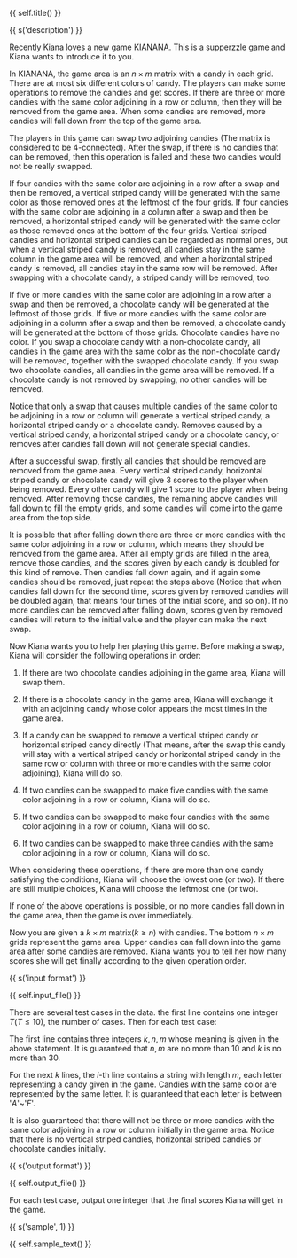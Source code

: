 {{ self.title() }}

{{ s('description') }}

Recently Kiana loves a new game KIANANA. This is a supperzzle game and Kiana wants to introduce it to you.

In KIANANA, the game area is an $n\times m$ matrix with a candy in each grid. There are at most six different colors of candy. The players can make some operations to remove the candies and get scores. If there are three or more candies with the same color adjoining in a row or column, then they will be removed from the game area. When some candies are removed, more candies will fall down from the top of the game area.

The players in this game can swap two adjoining candies (The matrix is considered to be 4-connected). After the swap, if there is no candies that can be removed, then this operation is failed and these two candies would not be really swapped.

If four candies with the same color are adjoining in a row after a swap and then be removed, a vertical striped candy will be generated with the same color as those removed ones at the leftmost of the four grids. If four candies with the same color are adjoining in a column after a swap and then be removed, a horizontal striped candy will be generated with the same color as those removed ones at the bottom of the four grids. Vertical striped candies and horizontal striped candies can be regarded as normal ones, but when a vertical striped candy is removed, all candies stay in the same column in the game area will be removed, and when a horizontal striped candy is removed, all candies stay in the same row will be removed. After swapping with a chocolate candy, a striped candy will be removed, too.

If five or more candies with the same color are adjoining in a row after a swap and then be removed, a chocolate candy will be generated at the leftmost of those grids. If five or more candies with the same color are adjoining in a column after a swap and then be removed, a chocolate candy will be generated at the bottom of those grids. Chocolate candies have no color. If you swap a chocolate candy with a non-chocolate candy, all candies in the game area with the same color as the non-chocolate candy will be removed, together with the swapped chocolate candy. If you swap two chocolate candies, all candies in the game area will be removed. If a chocolate candy is not removed by swapping, no other candies will be removed.

Notice that only a swap that causes multiple candies of the same color to be adjoining in a row or column will generate a vertical striped candy, a horizontal striped candy or a chocolate candy. Removes caused by a vertical striped candy, a horizontal striped candy or a chocolate candy, or removes after candies fall down will not generate special candies.

After a successful swap, firstly all candies that should be removed are removed from the game area. Every vertical striped candy, horizontal striped candy or chocolate candy will give $3$ scores to the player when being removed. Every other candy will give $1$ score to the player when being removed. After removing those candies, the remaining above candies will fall down to fill the empty grids, and some candies will come into the game area from the top side.

It is possible that after falling down there are three or more candies with the same color adjoining in a row or column, which means they should be removed from the game area. After all empty grids are filled in the area, remove those candies, and the scores given by each candy is doubled for this kind of remove. Then candies fall down again, and if again some candies should be removed, just repeat the steps above (Notice that when candies fall down for the second time, scores given by removed candies will be doubled again, that means four times of the initial score, and so on). If no more candies can be removed after falling down, scores given by removed candies will return to the initial value and the player can make the next swap.

Now Kiana wants you to help her playing this game. Before making a swap, Kiana will consider the following operations in order:

1) If there are two chocolate candies adjoining in the game area, Kiana will swap them. 

2) If there is a chocolate candy in the game area, Kiana will exchange it with an adjoining candy whose color appears the most times in the game area.

3) If a candy can be swapped to remove a vertical striped candy or horizontal striped candy directly (That means, after the swap this candy will stay with a vertical striped candy or horizontal striped candy in the same row or column with three or more candies with the same color adjoining), Kiana will do so.

4) If two candies can be swapped to make five candies with the same color adjoining in a row or column, Kiana will do so.

5) If two candies can be swapped to make four candies with the same color adjoining in a row or column, Kiana will do so.

6) If two candies can be swapped to make three candies with the same color adjoining in a row or column, Kiana will do so.

When considering these operations, if there are more than one candy satisfying the conditions, Kiana will choose the lowest one (or two). If there are still mutiple choices, Kiana will choose the leftmost one (or two).

If none of the above operations is possible, or no more candies fall down in the game area, then the game is over immediately.

Now you are given a $k\times m$ matrix($k\geq n$) with candies. The bottom $n\times m$ grids represent the game area. Upper candies can fall down into the game area after some candies are removed. Kiana wants you to tell her how many scores she will get finally according to the given operation order.

{{ s('input format') }}

{{ self.input_file() }}

There are several test cases in the data. the first line contains one integer $T$($T\leq10$), the number of cases. Then for each test case:

The first line contains three integers $k,n,m$ whose meaning is given in the above statement. It is guaranteed that $n,m$ are no more than $10$ and $k$ is no more than $30$.

For the next $k$ lines, the $i$-th line contains a string with length $m$, each letter representing a candy given in the game. Candies with the same color are represented by the same letter. It is guaranteed that each letter is between '$A$'~'$F$'.

It is also guaranteed that there will not be three or more candies with the same color adjoining in a row or column initially in the game area. Notice that there is no vertical striped candies, horizontal striped candies or chocolate candies initially.

{{ s('output format') }}

{{ self.output_file() }}

For each test case, output one integer that the final scores Kiana will get in the game.

{{ s('sample', 1) }}

{{ self.sample_text() }}
